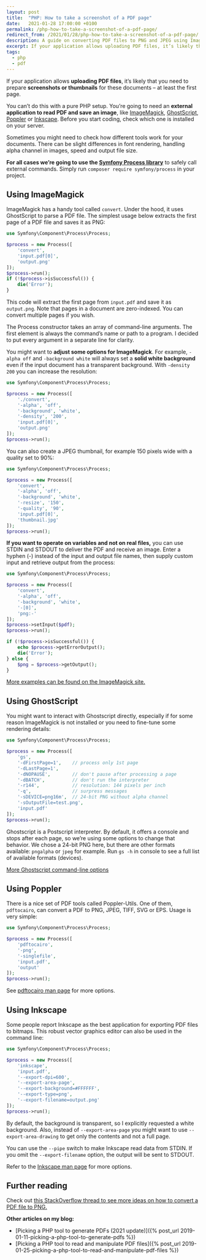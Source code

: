 ```yaml
---
layout: post
title:  "PHP: How to take a screenshot of a PDF page"
date:   2021-01-28 17:00:00 +0100
permalink: /php-how-to-take-a-screenshot-of-a-pdf-page/
redirect_from: /2021/01/28/php-how-to-take-a-screenshot-of-a-pdf-page/
description: A guide on converting PDF files to PNG and JPEG using ImageMagick, GhostScript, Poppler or Inkscape. Choose the best solution for you!
excerpt: If your application allows uploading PDF files, it’s likely that you need to prepare screenshots or thumbnails for these documents – at least the first page.
tags:
  - php
  - pdf
---
```


If your application allows **uploading PDF files**, it’s likely that you need to prepare **screenshots or thumbnails** for these documents – at least the first page.

You can’t do this with a pure PHP setup. You’re going to need an **external application to read PDF and save an image**, like [ImageMagick](https://imagemagick.org/), [GhostScript](https://www.ghostscript.com/index.html), [Poppler](https://poppler.freedesktop.org/) or [Inkscape](https://inkscape.org/). Before you start coding, check which one is installed on your server.

Sometimes you might need to check how different tools work for your documents. There can be slight differences in font rendering, handling alpha channel in images, speed and output file size.

**For all cases we’re going to use the [Symfony Process library](https://symfony.com/doc/current/components/process.html)** to safely call external commands. Simply run `composer require symfony/process` in your project.

## Using ImageMagick

ImageMagick has a handy tool called `convert`. Under the hood, it uses GhostScript to parse a PDF file. The simplest usage below extracts the first page of a PDF file and saves it as PNG:

```php
use Symfony\Component\Process\Process;

$process = new Process([
    'convert',
    'input.pdf[0]',
    'output.png'
]);
$process->run();
if (!$process->isSuccessful()) {
    die('Error');
}
```

This code will extract the first page from `input.pdf` and save it as `output.png`. Note that pages in a document are zero-indexed. You can convert multiple pages if you wish.

The Process constructor takes an array of command-line arguments. The first element is always the command’s name or path to a program. I decided to put every argument in a separate line for clarity.

You might want to **adjust some options for ImageMagick**. For example, `-alpha off` and `-background white` will always set a **solid white background** even if the input document has a transparent background. With `-density 200` you can increase the resolution:

```php
use Symfony\Component\Process\Process;

$process = new Process([
    './convert',
    '-alpha', 'off',
    '-background', 'white',
    '-density', '200',
    'input.pdf[0]',
    'output.png'
]);
$process->run();
```

You can also create a JPEG thumbnail, for example 150 pixels wide with a quality set to 90%:

```php
use Symfony\Component\Process\Process;

$process = new Process([
    'convert',
    '-alpha', 'off',
    '-background', 'white',
    '-resize', '150',
    '-quality', '90',
    'input.pdf[0]',
    'thumbnail.jpg'
]);
$process->run();
```

**If you want to operate on variables and not on real files,** you can use STDIN and STDOUT to deliver the PDF and receive an image. Enter a hyphen (-) instead of the input and output file names, then supply custom input and retrieve output from the process:

```php
use Symfony\Component\Process\Process;

$process = new Process([
    'convert',
    '-alpha', 'off',
    '-background', 'white',
    '-[0]',
    'png:-'
]);
$process->setInput($pdf);
$process->run();

if (!$process->isSuccessful()) {
    echo $process->getErrorOutput();
    die('Error');
} else {
    $png = $process->getOutput();
}
```

[More examples can be found on the ImageMagick site.](https://imagemagick.org/script/convert.php)

## Using GhostScript

You might want to interact with Ghostscript directly, especially if for some reason ImageMagick is not installed or you need to fine-tune some rendering details:

```php
use Symfony\Component\Process\Process;

$process = new Process([
    'gs',
    '-dFirstPage=1',    // process only 1st page
    '-dLastPage=1',
    '-dNOPAUSE',        // don't pause after processing a page
    '-dBATCH',          // don't run the interpreter
    '-r144',            // resolution: 144 pixels per inch
    '-q',               // surpress messages
    '-sDEVICE=png16m',  // 24-bit PNG without alpha channel
    '-sOutputFile=test.png',
    'input.pdf'
]);
$process->run();
```

Ghostscript is a Postscript interpreter. By default, it offers a console and stops after each page, so we’re using some options to change that behavior. We chose a 24-bit PNG here, but there are other formats available: `pngalpha` or `jpeg` for example. Run `gs -h` in console to see a full list of available formats (devices).

[More Ghostscript command-line options](https://www.ghostscript.com/doc/current/Use.htm#Options)

## Using Poppler

There is a nice set of PDF tools called Poppler-Utils. One of them, `pdftocairo`, can convert a PDF to PNG, JPEG, TIFF, SVG or EPS. Usage is very simple:

```php
use Symfony\Component\Process\Process;

$process = new Process([
    'pdftocairo',
    '-png',
    '-singlefile',
    'input.pdf',
    'output'
]);
$process->run();
```

See [pdftocairo man page](http://manpages.ubuntu.com/manpages/trusty/man1/pdftocairo.1.html) for more options.

## Using Inkscape

Some people report Inkscape as the best application for exporting PDF files to bitmaps. This robust vector graphics editor can also be used in the command line:

```php
use Symfony\Component\Process\Process;

$process = new Process([
    'inkscape',
    'input.pdf',
    '--export-dpi=600',
    '--export-area-page',
    '--export-background=#FFFFFF',
    '--export-type=png',
    '--export-filename=output.png'
]);
$process->run();
```

By default, the background is transparent, so I explicitly requested a white background. Also, instead of `--export-area-page` you might want to use `--export-area-drawing` to get only the contents and not a full page.

You can use the `--pipe` switch to make Inkscape read data from STDIN. If you omit the `--export-filename` option, the output will be sent to STDOUT.

Refer to the [Inkscape man page](https://inkscape.org/doc/inkscape-man.html) for more options.

## Further reading

Check out [this StackOverflow thread to see more ideas on how to convert a PDF file to PNG.](https://stackoverflow.com/questions/653380/converting-a-pdf-to-png)

**Other articles on my blog:**

* [Picking a PHP tool to generate PDFs (2021 update)]({% post_url 2019-01-11-picking-a-php-tool-to-generate-pdfs %})
* [Picking a PHP tool to read and manipulate PDF files]({% post_url 2019-01-25-picking-a-php-tool-to-read-and-manipulate-pdf-files %})
